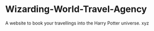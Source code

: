 # Wizarding-World-Travel-Agency
A website to book your travellings into the Harry Potter universe.
xyz